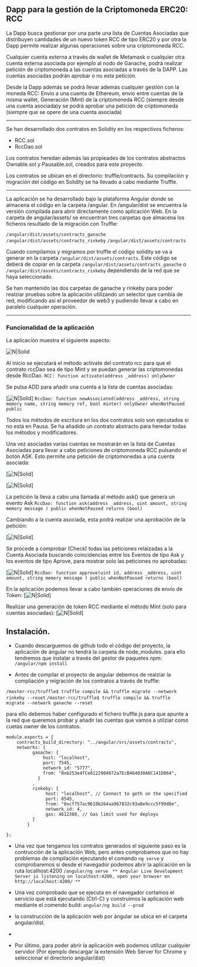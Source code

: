 ## Dapp para la gestión de la Criptomoneda ERC20: RCC

La Dapp busca gestionar por una parte una lista de Cuentas Asociadas que distribuyen cantidades de un nuevo token RCC de tipo ERC20 y por otra la Dapp permite realizar algunas operaciones sobre una criptomoneda RCC. 

Cualquier cuenta externa a través de wallet de Metamask o cualquier otra cuenta externa asociada por ejemplo al nodo de Ganache, podrá realizar petición de criptomoneda a las cuentas asociadas a través de la DAPP. Las cuentas asociadas podrán aprobar o no esta petición.

Desde la Dapp además se podrá llevar además cualquier gestión con la moneda RCC: Envío a una cuenta de Ethereum, envío entre cuentas de la misma wallet, Generación (Mint) de la criptomoneda RCC (siempre desde una cuenta asociada)y se podrá aprobar una petición de criptomoneda (siempre que se opere de una cuenta asociada)

------
Se han desarrollado dos contratos en Solidity en los respectivos ficheros:
- RCC.sol
- RccDao.sol

Los contratos heredan además las propieades de los contratos abstractos Ownable.sol y Pausable.sol, creados para este proyecto.

Los contratos se ubican en el directorio: truffle/contracts. Su compilación y migración del código en Solidity se ha llevado a cabo mediante Truffle.


----

La aplicación se ha desarrollado bajo la plataforma Angular donde se almacena el código en la carpeta /angular. En /angular/dist se encuentra la versión compilada para abrir directamente como aplicación Web. En la carpeta de angular/assets/ se encuentran tres carpetas que almacena los ficheros resultado de la migración con Truffle:

  `/angular/dist/assets/contracts_ganache`  
  `/angular/dist/assets/contracts_rinkeby`
  `/angular/dist/assets/contracts`

Cuando compilamos y migramos por truffle el código solidity se va a generar en la carpeta `/angular/dist/assets/contracts`. Este código se deberá de copiar en la carpeta `/angular/dist/assets/contracts_ganache` o `/angular/dist/assets/contracts_rinkeby` dependiendo de la red que se haya seleccionado.

Se han mantenido las dos carpetas de ganache y rinkeby para poder realziar pruebas sobre la aplicación utilizando un selector que cambia de red, modificando así el proveedor de web3 y pudiendo llevar a cabo en paralelo cualquier operación.


-----

### Funcionalidad de la aplicación

La aplicación muestra el siguiente aspecto:

![N|Solid](https://github.com/cesar-casasola/masteruah-dd2-pec1/blob/master/images/Inicio.png)

Al inicio se ejecutará el método activate del contrato rcc para que el contrato rccDao sea de tipo Mint y se puedan generar las criptomonedas desde RccDao.
`RCC: function activate(address _address) onlyOwner`

Se pulsa ADD para añadir una cuenta a la lista de cuentas asociadas:

[![N|Solid](https://github.com/cesar-casasola/masteruah-dd2-pec1/blob/master/images/Nuevo_asociado.png)]
`RccDao: function newAssociated(address _address, string memory name, string memory ref, bool minter) onlyOwner whenNotPaused public`

Todos los métodos de escritura en los dos contratos solo son ejecutados si no está en Pausa. Se ha añadido un contrato abstracto para heredar todas los métodos y modificadores.

Una vez asociadas varias cuentas se mostrarán en la lista de Cuentas Asociadas para llevar a cabo peticiones de criptomoneda RCC pulsando el botón ASK. Esto permite una petición de criptomonedas a una cuenta asociada:

[![N|Solid](https://github.com/cesar-casasola/masteruah-dd2-pec1/blob/master/images/Nuevo_asociado_creado.png)]

[![N|Solid](https://github.com/cesar-casasola/masteruah-dd2-pec1/blob/master/images/Peticion_RCC.png)]

La petición la lleva a cabo una llamada al método ask() que genera un evento Ask
`RccDao: function ask(address _address, uint amount, string memory message ) public whenNotPaused returns (bool)`

Cambiando a la cuenta asociada, esta podrá realizar una aprobación de la petición:

[![N|Solid](https://github.com/cesar-casasola/masteruah-dd2-pec1/blob/master/images/Asociado_aprove.png)]

Se procede a comprobar (Check) todas las peticiones relaizadas a la Cuenta Asociada buscando coincidencias entre los Eventos de tipo Ask y los eventos de tipo Aprove, para mostrar solo las peticiones no aprobadas:

[![N|Solid](https://github.com/cesar-casasola/masteruah-dd2-pec1/blob/master/images/Lista_de_peticiones.png)]
`RccDao: function approve(uint id, address _address, uint amount, string memory message ) public whenNotPaused returns (bool) `

En la aplicación podemos llevar a cabo también operaciones de envío de Token:
[![N|Solid](https://github.com/cesar-casasola/masteruah-dd2-pec1/blob/master/images/Envio_RCC.png)]

Realizar una generación de token RCC mediante el método Mint (solo para cuentas asociadas):
[![N|Solid](https://github.com/cesar-casasola/masteruah-dd2-pec1/blob/master/images/Asociado_mint.png)]


## Instalación.
- Cuando descarguemos de github todo el código del proyecto, la aplicación de ángular no tendrá la carpeta de node_modules. para ello tendremos que instalar a través del gestor de paquetes npm:
 `/angular/npm install`

- Antes de compilar el proyecto de angular debemos de realziar la compliación y migración de los contratos a través de truffle:

`/master-rcc/truffle$ truffle compile && truffle migrate --network rinkeby --reset`
`/master-rcc/truffle$ truffle compile && truffle migrate --network ganache --reset`

para ello debemos haber configurado el fichero truffle.js para que apunte a la red que queremos probar y añadir las cuentas que vamos a utilziar como cuetas owner de los contratos.

```
module.exports = {
    contracts_build_directory: "../angular/src/assets/contracts",
    networks: {
          ganache: {
              host: "localhost",
              port: 7545,
              network_id: "5777", 
              from: "0xb253e4fCe8122904072a7EcB464030A0C141D064",            
            }
          ,
          rinkeby: {
               host: "localhost", // Connect to geth on the specified
               port: 8545,
               from: "0xcf757ac9610b264aa967832c93a0e9ccc5f99d8e",
               network_id: 4,
               gas: 4612388, // Gas limit used for deploys      
          }
        }

};

```


- Una vez que tengamos los contratos generados el siguiente paso es la contrucción de la aplicación Web, pero antes comprobamos que no hay problemas de compilación ejecutando el comando `ng serve` y comprobaremos si desde el navegador podemos abrir la aplicación en la ruta localhost:4200
 `/angular/ng serve`
` ** Angular Live Development Server is listening on localhost:4200, open your browser on http://localhost:4200/ **`
      
- Una vez comprobado que se ejecuta en el navegador cortamos el servicio que está ejecutando (Ctrl-C) y construimos la aplicación web mediante el comendo build:
`angular/ng build --prod`
  
- la construcción de la aplicación web por ángular se ubica en el carpeta angular/dist.
- 
- Por último, para poder abrir la aplicación web podemos utilizar cualquier servidor (Por ejemplo descargar la extensión Web Server for Chrome y seleccionar el directorio angular/dist)

